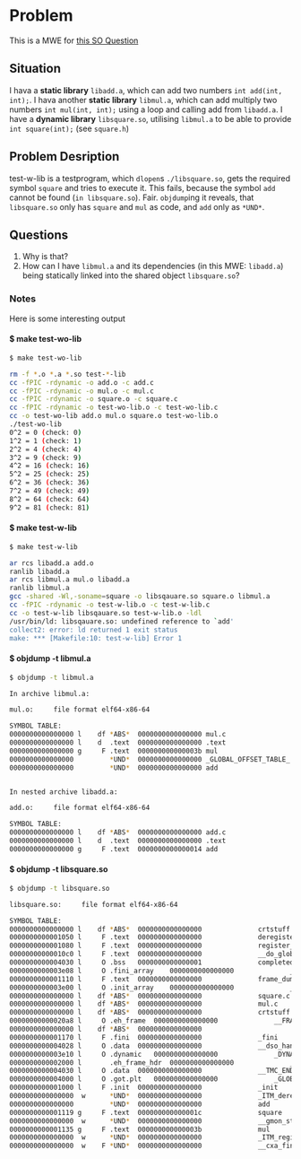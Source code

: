 # Problem
This is a MWE for [this SO Question]( https://stackoverflow.com/ )

## Situation
I hava a __static library__ `libadd.a`, which can add two numbers `int add(int, int);`.
I hava another __static library__ `libmul.a`, which can add multiply two numbers `int mul(int, int);` using a loop and calling add from `libadd.a`.
I have a __dynamic library__ `libsquare.so`, utilising `libmul.a` to be able to provide `int square(int);` (see `square.h`)

## Problem Desription

test-w-lib is a testprogram, which `dlopen`s `./libsquare.so`, gets the required symbol `square` and tries to execute it.
This fails, because the symbol `add` cannot be found (`in libsquare.so`). Fair.
`objdump`ing it reveals, that `libsquare.so` only has `square` and `mul` as code, and `add` only as `*UND*`.

## Questions

1. Why is that?
1. How can I have `libmul.a` and its dependencies (in this MWE: `libadd.a`) being statically linked into the shared object `libsquare.so`?


### Notes

Here is some interesting output

#### $ make test-wo-lib

```bash
$ make test-wo-lib

rm -f *.o *.a *.so test-*-lib
cc -fPIC -rdynamic -o add.o -c add.c
cc -fPIC -rdynamic -o mul.o -c mul.c
cc -fPIC -rdynamic -o square.o -c square.c
cc -fPIC -rdynamic -o test-wo-lib.o -c test-wo-lib.c
cc -o test-wo-lib add.o mul.o square.o test-wo-lib.o
./test-wo-lib
0^2 = 0 (check: 0)
1^2 = 1 (check: 1)
2^2 = 4 (check: 4)
3^2 = 9 (check: 9)
4^2 = 16 (check: 16)
5^2 = 25 (check: 25)
6^2 = 36 (check: 36)
7^2 = 49 (check: 49)
8^2 = 64 (check: 64)
9^2 = 81 (check: 81)
```

#### $ make test-w-lib
```bash
$ make test-w-lib

ar rcs libadd.a add.o
ranlib libadd.a
ar rcs libmul.a mul.o libadd.a
ranlib libmul.a
gcc -shared -Wl,-soname=square -o libsqauare.so square.o libmul.a 
cc -fPIC -rdynamic -o test-w-lib.o -c test-w-lib.c
cc -o test-w-lib libsqauare.so test-w-lib.o -ldl 
/usr/bin/ld: libsqauare.so: undefined reference to `add'
collect2: error: ld returned 1 exit status
make: *** [Makefile:10: test-w-lib] Error 1
```


#### $ objdump -t libmul.a
```bash
$ objdump -t libmul.a

In archive libmul.a:

mul.o:     file format elf64-x86-64

SYMBOL TABLE:
0000000000000000 l    df *ABS*	0000000000000000 mul.c
0000000000000000 l    d  .text	0000000000000000 .text
0000000000000000 g     F .text	000000000000003b mul
0000000000000000         *UND*	0000000000000000 _GLOBAL_OFFSET_TABLE_
0000000000000000         *UND*	0000000000000000 add


In nested archive libadd.a:

add.o:     file format elf64-x86-64

SYMBOL TABLE:
0000000000000000 l    df *ABS*	0000000000000000 add.c
0000000000000000 l    d  .text	0000000000000000 .text
0000000000000000 g     F .text	0000000000000014 add
```

#### $ objdump -t libsquare.so
```bash
$ objdump -t libsquare.so

libsquare.so:     file format elf64-x86-64

SYMBOL TABLE:
0000000000000000 l    df *ABS*	0000000000000000              crtstuff.c
0000000000001050 l     F .text	0000000000000000              deregister_tm_clones
0000000000001080 l     F .text	0000000000000000              register_tm_clones
00000000000010c0 l     F .text	0000000000000000              __do_global_dtors_aux
0000000000004030 l     O .bss	0000000000000001              completed.0
0000000000003e08 l     O .fini_array	0000000000000000              __do_global_dtors_aux_fini_array_entry
0000000000001110 l     F .text	0000000000000000              frame_dummy
0000000000003e00 l     O .init_array	0000000000000000              __frame_dummy_init_array_entry
0000000000000000 l    df *ABS*	0000000000000000              square.c
0000000000000000 l    df *ABS*	0000000000000000              mul.c
0000000000000000 l    df *ABS*	0000000000000000              crtstuff.c
00000000000020a8 l     O .eh_frame	0000000000000000              __FRAME_END__
0000000000000000 l    df *ABS*	0000000000000000              
0000000000001170 l     F .fini	0000000000000000              _fini
0000000000004028 l     O .data	0000000000000000              __dso_handle
0000000000003e10 l     O .dynamic	0000000000000000              _DYNAMIC
0000000000002000 l       .eh_frame_hdr	0000000000000000              __GNU_EH_FRAME_HDR
0000000000004030 l     O .data	0000000000000000              __TMC_END__
0000000000004000 l     O .got.plt	0000000000000000              _GLOBAL_OFFSET_TABLE_
0000000000001000 l     F .init	0000000000000000              _init
0000000000000000  w      *UND*	0000000000000000              _ITM_deregisterTMCloneTable
0000000000000000         *UND*	0000000000000000              add
0000000000001119 g     F .text	000000000000001c              square
0000000000000000  w      *UND*	0000000000000000              __gmon_start__
0000000000001135 g     F .text	000000000000003b              mul
0000000000000000  w      *UND*	0000000000000000              _ITM_registerTMCloneTable
0000000000000000  w    F *UND*	0000000000000000              __cxa_finalize@GLIBC_2.2.5
```
